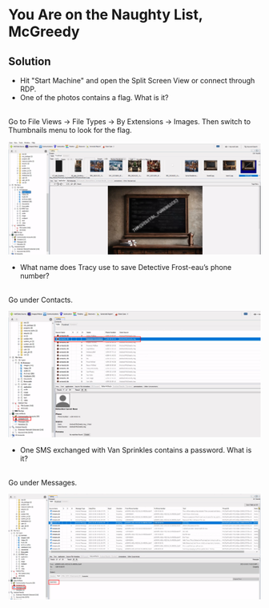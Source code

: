 # You Are on the Naughty List, McGreedy

## Solution
- Hit "Start Machine" and open the Split Screen View or connect through RDP.
- One of the photos contains a flag. What is it?
<br/>
Go to File Views -> File Types -> By Extensions -> Images. Then switch to Thumbnails menu to look for the flag.

![Alt text](image.png)

- What name does Tracy use to save Detective Frost-eau’s phone number?
<br/>
Go under Contacts.

![Alt text](image-1.png)

- One SMS exchanged with Van Sprinkles contains a password. What is it?
<br/>
Go under Messages.

![Alt text](image-2.png)
